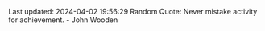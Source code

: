 Last updated: 2024-04-02 19:56:29
Random Quote: Never mistake activity for achievement. - John Wooden